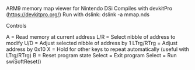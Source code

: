 ARM9 memory map viewer for Nintendo DSi
Compiles with devkitPro (https://devkitpro.org/)
Run with dslink: dslink -a <DSi IP address> mmap.nds

Controls

A = Read memory at current address
L/R = Select nibble of address to modify
U/D = Adjust selected nibble of address by 1
LTrg/RTrg = Adjust address by 0x10
X = Hold for other keys to repeat automatically (useful with LTrg/RTrg)
B = Reset program state
Select = Exit program
Select = Run swiSoftReset()
